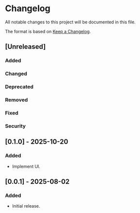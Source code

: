 # Changelog

All notable changes to this project will be documented in this file.

The format is based on [Keep a Changelog](https://keepachangelog.com/en/1.1.0/).

## [Unreleased]
### Added

### Changed

### Deprecated

### Removed

### Fixed

### Security

## [0.1.0] - 2025-10-20
### Added
- Implement UI.

## [0.0.1] - 2025-08-02
### Added
- Initial release.
